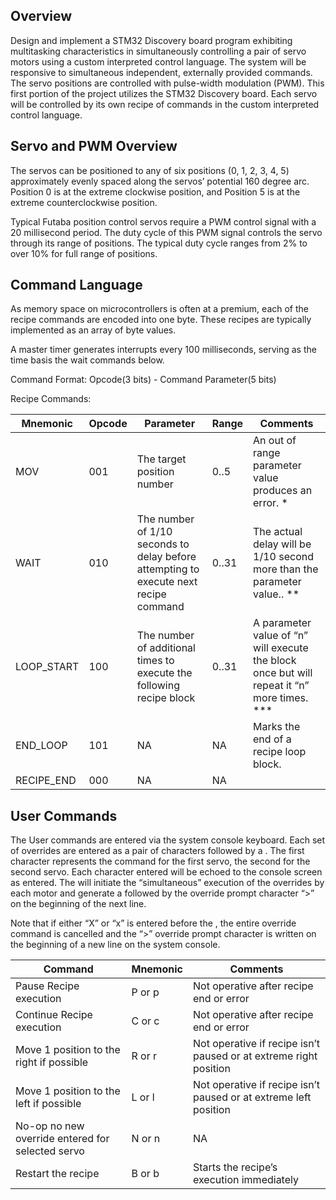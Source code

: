 ## Overview

Design and implement a STM32 Discovery board program exhibiting multitasking
characteristics in simultaneously controlling a pair of servo motors using a custom
interpreted control language. The system will be responsive to simultaneous
independent, externally provided commands. The servo positions are controlled with
pulse-width modulation (PWM). This first portion of the project utilizes the STM32
Discovery board. Each servo will be controlled by its own recipe of commands in the
custom interpreted control language. 

## Servo and PWM Overview

The servos can be positioned to any of six positions (0, 1, 2, 3, 4, 5) approximately
evenly spaced along the servos’ potential 160 degree arc. Position 0 is at the
extreme clockwise position, and Position 5 is at the extreme counterclockwise
position.

Typical Futaba position control servos require a PWM control signal with a 20
millisecond period. The duty cycle of this PWM signal controls the servo through its
range of positions. The typical duty cycle ranges from 2% to over 10% for full range
of positions. 

## Command Language

As memory space on microcontrollers is often at a premium, each of the recipe
commands are encoded into one byte. These recipes are typically implemented as an
array of byte values.

A master timer generates interrupts every 100 milliseconds, serving as the time basis
the wait commands below.

Command Format: Opcode(3 bits) - Command Parameter(5 bits)

Recipe Commands:

| Mnemonic   | Opcode | Parameter                                                                            | Range | Comments                                                                                    |
|------------|--------|--------------------------------------------------------------------------------------|-------|---------------------------------------------------------------------------------------------|
| MOV        | 001    | The target position number                                                           | 0..5  | An out of range parameter value produces an error. *                                        |
| WAIT       | 010    | The number of 1/10 seconds to delay before attempting to execute next recipe command | 0..31 | The actual delay will be 1/10 second more than the parameter value.. **                     |
| LOOP_START | 100    | The number of additional times to execute the following recipe block                 | 0..31 | A parameter value of “n” will execute the block once but will repeat it “n” more times. *** |
| END_LOOP   | 101    | NA                                                                                   | NA    | Marks the end of a recipe loop block.                                                       |
| RECIPE_END | 000    | NA                                                                                   | NA    |                                                                                             |

## User Commands

The User commands are entered via the system console keyboard. Each set of
overrides are entered as a pair of characters followed by a <CR>. The first character
represents the command for the first servo, the second for the second servo. Each
character entered will be echoed to the console screen as entered. The <CR> will
initiate the “simultaneous” execution of the overrides by each motor and generate a
<LF> followed by the override prompt character “>” on the beginning of the next line.

Note that if either “X” or “x” is entered before the <CR>, the entire override command
is cancelled and the “>” override prompt character is written on the beginning of a
new line on the system console.

| Command                                          | Mnemonic | Comments                                                          |
|--------------------------------------------------|----------|-------------------------------------------------------------------|
| Pause Recipe execution                           | P or p   | Not operative after recipe end or error                           |
| Continue Recipe execution                        | C or c   | Not operative after recipe end or error                           |
| Move 1 position to the right if possible         | R or r   | Not operative if recipe isn’t paused or at extreme right position |
| Move 1 position to the left if possible          | L or l   | Not operative if recipe isn’t paused or at extreme left position  |
| No-op no new override entered for selected servo | N or n   | NA                                                                |
| Restart the recipe                               | B or b   | Starts the recipe’s execution immediately                         |
